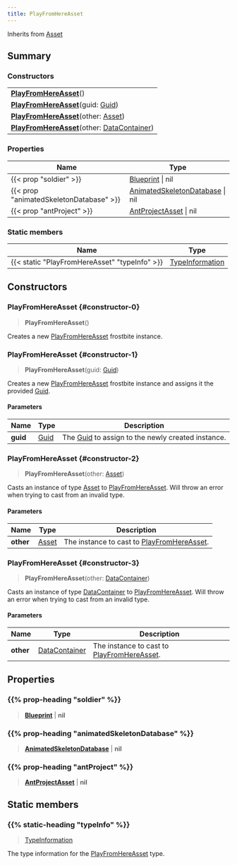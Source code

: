 ```yaml
---
title: PlayFromHereAsset
---
```


Inherits from 
[Asset](/vext/ref/fb/asset)

## Summary
### Constructors
| |
| ----------- |
| **[PlayFromHereAsset](#constructor-0)**() |
| **[PlayFromHereAsset](#constructor-1)**(guid: [Guid](/vext/ref/shared/class/guid)) |
| **[PlayFromHereAsset](#constructor-2)**(other: [Asset](/vext/ref/fb/asset)) |
| **[PlayFromHereAsset](#constructor-3)**(other: [DataContainer](/vext/ref/shared/class/datacontainer)) |

### Properties
| Name | Type |
| ---- | ---- |
| {{< prop "soldier" >}} | [Blueprint](/vext/ref/fb/blueprint) \| nil |
| {{< prop "animatedSkeletonDatabase" >}} | [AnimatedSkeletonDatabase](/vext/ref/fb/animatedskeletondatabase) \| nil |
| {{< prop "antProject" >}} | [AntProjectAsset](/vext/ref/fb/antprojectasset) \| nil |

### Static members
| Name | Type |
| ---- | ---- |
| {{< static "PlayFromHereAsset" "typeInfo" >}} | [TypeInformation](/vext/ref/shared/class/typeinformation) |

## Constructors
### PlayFromHereAsset {#constructor-0}
> **PlayFromHereAsset**()

Creates a new [PlayFromHereAsset](/vext/ref/fb/playfromhereasset) frostbite instance.

### PlayFromHereAsset {#constructor-1}
> **PlayFromHereAsset**(guid: [Guid](/vext/ref/shared/class/guid))

Creates a new [PlayFromHereAsset](/vext/ref/fb/playfromhereasset) frostbite instance and assigns it the provided [Guid](/vext/ref/shared/class/guid).

#### Parameters
| Name | Type | Description |
| ---- | ---- | ----------- |
| **guid** | [Guid](/vext/ref/shared/class/guid) | The [Guid](/vext/ref/shared/class/guid) to assign to the newly created instance. |

### PlayFromHereAsset {#constructor-2}
> **PlayFromHereAsset**(other: [Asset](/vext/ref/fb/asset))

Casts an instance of type [Asset](/vext/ref/fb/asset) to [PlayFromHereAsset](/vext/ref/fb/playfromhereasset). Will throw an error when trying to cast from an invalid type.

#### Parameters
| Name | Type | Description |
| ---- | ---- | ----------- |
| **other** | [Asset](/vext/ref/fb/asset) | The instance to cast to [PlayFromHereAsset](/vext/ref/fb/playfromhereasset). |

### PlayFromHereAsset {#constructor-3}
> **PlayFromHereAsset**(other: [DataContainer](/vext/ref/shared/class/datacontainer))

Casts an instance of type [DataContainer](/vext/ref/shared/class/datacontainer) to [PlayFromHereAsset](/vext/ref/fb/playfromhereasset). Will throw an error when trying to cast from an invalid type.

#### Parameters
| Name | Type | Description |
| ---- | ---- | ----------- |
| **other** | [DataContainer](/vext/ref/shared/class/datacontainer) | The instance to cast to [PlayFromHereAsset](/vext/ref/fb/playfromhereasset). |

## Properties
### {{% prop-heading "soldier" %}}
> **[Blueprint](/vext/ref/fb/blueprint)** | **nil**

### {{% prop-heading "animatedSkeletonDatabase" %}}
> **[AnimatedSkeletonDatabase](/vext/ref/fb/animatedskeletondatabase)** | **nil**

### {{% prop-heading "antProject" %}}
> **[AntProjectAsset](/vext/ref/fb/antprojectasset)** | **nil**

## Static members
### {{% static-heading "typeInfo" %}}
> [TypeInformation](/vext/ref/shared/class/typeinformation)

The type information for the [PlayFromHereAsset](/vext/ref/fb/playfromhereasset) type.

